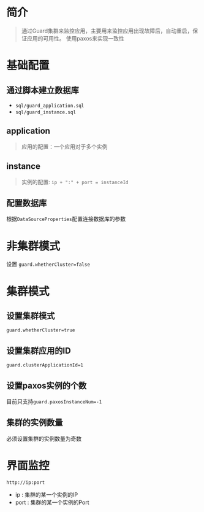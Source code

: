 # 简介
> 通过Guard集群来监控应用，主要用来监控应用出现故障后，自动重启，保证应用的可用性。
> 使用paxos来实现一致性

# 基础配置
## 通过脚本建立数据库
- `sql/guard_application.sql`
- `sql/guard_instance.sql`
## application
> 应用的配置：一个应用对于多个实例
## instance
> 实例的配置: `ip + ":" + port = instanceId`

## 配置数据库
根据`DataSourceProperties`配置连接数据库的参数

# 非集群模式
设置 `guard.whetherCluster=false`

# 集群模式
## 设置集群模式
`guard.whetherCluster=true`
## 设置集群应用的ID
`guard.clusterApplicationId=1`
## 设置paxos实例的个数
目前只支持`guard.paxosInstanceNum=-1`
## 集群的实例数量
必须设置集群的实例数量为奇数

# 界面监控
`http://ip:port`
- ip : 集群的某一个实例的IP
- port : 集群的某一个实例的Port
